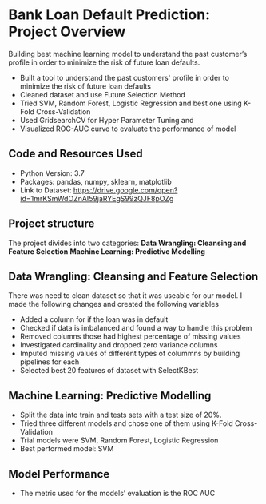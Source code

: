 # Bank Loan Default Prediction:  Project Overview 
Building best machine learning model to understand the past customer’s profile in order to minimize the risk of future loan defaults.
* Built a tool to understand the past customers' profile in order to minimize the risk of future loan defaults
* Cleaned dataset and use Future Selection Method
* Tried SVM, Random Forest, Logistic Regression and best one using K-Fold Cross-Validation
* Used GridsearchCV for Hyper Parameter Tuning and
* Visualized ROC-AUC curve to evaluate the performance of model

## Code and Resources Used
* Python Version: 3.7  
* Packages: pandas, numpy, sklearn, matplotlib
* Link to Dataset: https://drive.google.com/open?id=1mrKSmWdOZnAI59jaRYEgS99zQJF8pOZg

## Project structure
The project divides into two categories:
**Data Wrangling: Cleansing and Feature Selection**
**Machine Learning: Predictive Modelling**

## Data Wrangling: Cleansing and Feature Selection
There was need to clean dataset so that it was useable for our model. I made the following changes and created the following variables
* Added a column for if the loan was in default
* Checked if data is imbalanced and found a way to handle this problem
* Removed columns those had highest percentage of missing values
* Investigated cardinality and dropped zero variance columns
* Imputed missing values of different types of colummns by building pipelines for each
* Selected best 20 features of dataset with SelectKBest


## Machine Learning: Predictive Modelling
* Split the data into train and tests sets with a test size of 20%.
* Tried three different models and chose one of them using K-Fold Cross-Validation
* Trial models were SVM, Random Forest, Logistic Regression
* Best performed model: SVM

## Model Performance
* The metric used for the models’ evaluation is the ROC AUC
